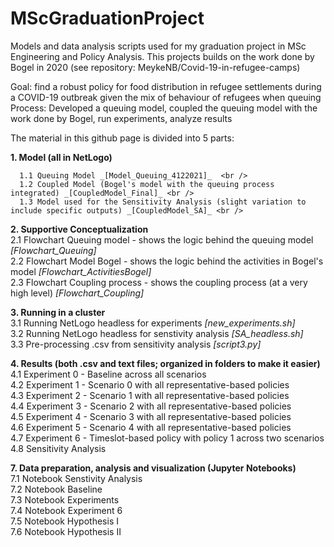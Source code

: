 # MScGraduationProject
Models and data analysis scripts used for my graduation project in MSc Engineering and Policy Analysis. This projects builds on the work done by Bogel in 2020 (see repository: MeykeNB/Covid-19-in-refugee-camps)

Goal: find a robust policy for food distribution in refugee settlements during a COVID-19 outbreak given the mix of behaviour of refugees when queuing  <br />
Process: Developed a queuing model, coupled the queuing model with the work done by Bogel, run experiments, analyze results  <br />

The material in this github page is divided into 5 parts:  <br />

**1. Model (all in NetLogo)**  <br />

      1.1 Queuing Model _[Model_Queuing_4122021]_  <br />
      1.2 Coupled Model (Bogel's model with the queuing process integrated) _[CoupledModel_Final]_ <br />
      1.3 Model used for the Sensitivity Analysis (slight variation to include specific outputs) _[CoupledModel_SA]_ <br />
      
**2. Supportive Conceptualization** <br />
      2.1 Flowchart Queuing model - shows the logic behind the queuing model _[Flowchart_Queuing]_ <br />
      2.2 Flowchart Model Bogel - shows the logic behind the activities in Bogel's model _[Flowchart_ActivitiesBogel]_ <br />
      2.3 Flowchart Coupling process - shows the coupling process (at a very high level) _[Flowchart_Coupling]_ <br />

**3. Running in a cluster** <br />
      3.1 Running NetLogo headless for experiments _[new_experiments.sh]_ <br />
      3.2 Running NetLogo headless for senstivity analysis _[SA_headless.sh]_ <br />
      3.3 Pre-processing .csv from sensitivity analysis _[script3.py]_ <br />
    
**4. Results (both .csv and text files; organized in folders to make it easier)** <br />
      4.1 Experiment 0 - Baseline across all scenarios <br />
      4.2 Experiment 1 - Scenario 0 with all representative-based policies <br />
      4.3 Experiment 2 - Scenario 1 with all representative-based policies <br />
      4.4 Experiment 3 - Scenario 2 with all representative-based policies <br />
      4.5 Experiment 4 - Scenario 3 with all representative-based policies <br />
      4.6 Experiment 5 - Scenario 4 with all representative-based policies <br />
      4.7 Experiment 6 - Timeslot-based policy with policy 1 across two scenarios <br />
      4.8 Sensitivity Analysis  <br />
      
**7. Data preparation, analysis and visualization (Jupyter Notebooks)** <br />
      7.1 Notebook Senstivity Analysis  <br />
      7.2 Notebook Baseline  <br />
      7.3 Notebook Experiments <br />
      7.4 Notebook Experiment 6 <br />
      7.5 Notebook Hypothesis I <br />
      7.6 Notebook Hypothesis II  <br />


